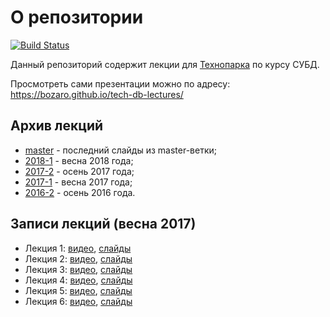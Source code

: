 # О репозитории

[![Build Status](https://builder.bozaro.ru/buildStatus/icon?job=tech-db-lectures/master)](https://builder.bozaro.ru/job/tech-db-lectures/job/master/)

Данный репозиторий содержит лекции для [Технопарка](https://park.mail.ru/pages/index/) по курсу СУБД.

Просмотреть сами презентации можно по адресу: https://bozaro.github.io/tech-db-lectures/

## Архив лекций

 * [master](https://tech-db-lectures.bozaro.ru/master/) - последний слайды из master-ветки;
 * [2018-1](https://tech-db-lectures.bozaro.ru/2018-1/) - весна 2018 года;
 * [2017-2](https://tech-db-lectures.bozaro.ru/2017-2/) - осень 2017 года;
 * [2017-1](https://tech-db-lectures.bozaro.ru/2017-1/) - весна 2017 года;
 * [2016-2](https://tech-db-lectures.bozaro.ru/2016-2/) - осень 2016 года.

## Записи лекций (весна 2017)

 * Лекция 1: [видео](https://www.youtube.com/watch?v=SfYaAQ9-RnE), [слайды](https://tech-db-lectures.bozaro.ru/2017-1/01/)
 * Лекция 2: [видео](https://www.youtube.com/watch?v=dGwkG2VyDTY), [слайды](https://tech-db-lectures.bozaro.ru/2017-1/02/)
 * Лекция 3: [видео](https://www.youtube.com/watch?v=nbmEBvoVAp0), [слайды](https://tech-db-lectures.bozaro.ru/2017-1/03/)
 * Лекция 4: [видео](https://www.youtube.com/watch?v=XkS3937Xn8M), [слайды](https://tech-db-lectures.bozaro.ru/2017-1/04/)
 * Лекция 5: [видео](https://www.youtube.com/watch?v=4Tgvd6NPufs), [слайды](https://tech-db-lectures.bozaro.ru/2017-1/05/)
 * Лекция 6: [видео](https://www.youtube.com/watch?v=9yWZ-LIsAII), [слайды](https://tech-db-lectures.bozaro.ru/2017-1/06/)
